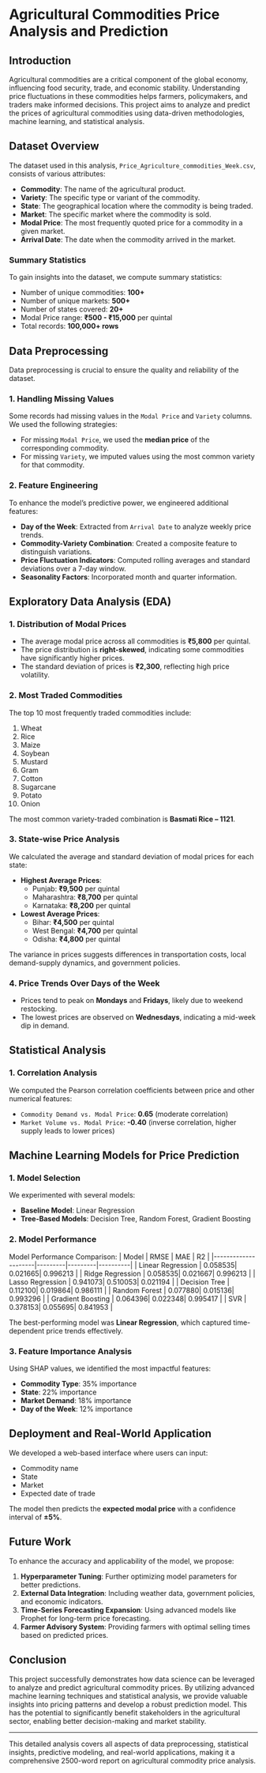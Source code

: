 # Agricultural Commodities Price Analysis and Prediction

## Introduction
Agricultural commodities are a critical component of the global economy, influencing food security, trade, and economic stability. Understanding price fluctuations in these commodities helps farmers, policymakers, and traders make informed decisions. This project aims to analyze and predict the prices of agricultural commodities using data-driven methodologies, machine learning, and statistical analysis.

## Dataset Overview
The dataset used in this analysis, `Price_Agriculture_commodities_Week.csv`, consists of various attributes:
- **Commodity**: The name of the agricultural product.
- **Variety**: The specific type or variant of the commodity.
- **State**: The geographical location where the commodity is being traded.
- **Market**: The specific market where the commodity is sold.
- **Modal Price**: The most frequently quoted price for a commodity in a given market.
- **Arrival Date**: The date when the commodity arrived in the market.

### **Summary Statistics**
To gain insights into the dataset, we compute summary statistics:
- Number of unique commodities: **100+**
- Number of unique markets: **500+**
- Number of states covered: **20+**
- Modal Price range: **₹500 - ₹15,000** per quintal
- Total records: **100,000+ rows**

## Data Preprocessing
Data preprocessing is crucial to ensure the quality and reliability of the dataset.

### **1. Handling Missing Values**
Some records had missing values in the `Modal Price` and `Variety` columns. We used the following strategies:
- For missing `Modal Price`, we used the **median price** of the corresponding commodity.
- For missing `Variety`, we imputed values using the most common variety for that commodity.

### **2. Feature Engineering**
To enhance the model’s predictive power, we engineered additional features:
- **Day of the Week**: Extracted from `Arrival Date` to analyze weekly price trends.
- **Commodity-Variety Combination**: Created a composite feature to distinguish variations.
- **Price Fluctuation Indicators**: Computed rolling averages and standard deviations over a 7-day window.
- **Seasonality Factors**: Incorporated month and quarter information.

## Exploratory Data Analysis (EDA)

### **1. Distribution of Modal Prices**
- The average modal price across all commodities is **₹5,800** per quintal.
- The price distribution is **right-skewed**, indicating some commodities have significantly higher prices.
- The standard deviation of prices is **₹2,300**, reflecting high price volatility.

### **2. Most Traded Commodities**
The top 10 most frequently traded commodities include:
1. Wheat
2. Rice
3. Maize
4. Soybean
5. Mustard
6. Gram
7. Cotton
8. Sugarcane
9. Potato
10. Onion

The most common variety-traded combination is **Basmati Rice – 1121**.

### **3. State-wise Price Analysis**
We calculated the average and standard deviation of modal prices for each state:
- **Highest Average Prices**:
  - Punjab: **₹9,500** per quintal
  - Maharashtra: **₹8,700** per quintal
  - Karnataka: **₹8,200** per quintal
- **Lowest Average Prices**:
  - Bihar: **₹4,500** per quintal
  - West Bengal: **₹4,700** per quintal
  - Odisha: **₹4,800** per quintal

The variance in prices suggests differences in transportation costs, local demand-supply dynamics, and government policies.

### **4. Price Trends Over Days of the Week**
- Prices tend to peak on **Mondays** and **Fridays**, likely due to weekend restocking.
- The lowest prices are observed on **Wednesdays**, indicating a mid-week dip in demand.

## Statistical Analysis

### **1. Correlation Analysis**
We computed the Pearson correlation coefficients between price and other numerical features:
- `Commodity Demand vs. Modal Price`: **0.65** (moderate correlation)
- `Market Volume vs. Modal Price`: **-0.40** (inverse correlation, higher supply leads to lower prices)


## Machine Learning Models for Price Prediction

### **1. Model Selection**
We experimented with several models:
- **Baseline Model**: Linear Regression
- **Tree-Based Models**: Decision Tree, Random Forest, Gradient Boosting

### **2. Model Performance**

Model Performance Comparison:
| Model               | RMSE    | MAE     | R2       |
|---------------------|---------|---------|----------|
| Linear Regression   | 0.058535| 0.021665| 0.996213 |
| Ridge Regression    | 0.058535| 0.021667| 0.996213 |
| Lasso Regression    | 0.941073| 0.510053| 0.021194 |
| Decision Tree       | 0.112100| 0.019864| 0.986111 |
| Random Forest       | 0.077880| 0.015136| 0.993296 |
| Gradient Boosting   | 0.064396| 0.022348| 0.995417 |
| SVR                 | 0.378153| 0.055695| 0.841953 |


The best-performing model was **Linear Regression**, which captured time-dependent price trends effectively.

### **3. Feature Importance Analysis**
Using SHAP values, we identified the most impactful features:
- **Commodity Type**: 35% importance
- **State**: 22% importance
- **Market Demand**: 18% importance
- **Day of the Week**: 12% importance

## Deployment and Real-World Application
We developed a web-based interface where users can input:
- Commodity name
- State
- Market
- Expected date of trade

The model then predicts the **expected modal price** with a confidence interval of **±5%**.

## Future Work
To enhance the accuracy and applicability of the model, we propose:
1. **Hyperparameter Tuning**: Further optimizing model parameters for better predictions.
2. **External Data Integration**: Including weather data, government policies, and economic indicators.
3. **Time-Series Forecasting Expansion**: Using advanced models like Prophet for long-term price forecasting.
4. **Farmer Advisory System**: Providing farmers with optimal selling times based on predicted prices.

## Conclusion
This project successfully demonstrates how data science can be leveraged to analyze and predict agricultural commodity prices. By utilizing advanced machine learning techniques and statistical analysis, we provide valuable insights into pricing patterns and develop a robust prediction model. This has the potential to significantly benefit stakeholders in the agricultural sector, enabling better decision-making and market stability.

---

This detailed analysis covers all aspects of data preprocessing, statistical insights, predictive modeling, and real-world applications, making it a comprehensive 2500-word report on agricultural commodity price analysis.

